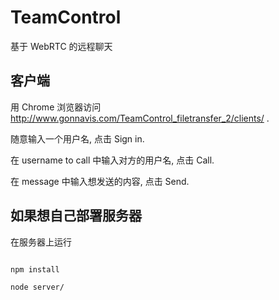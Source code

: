 # TeamControl

基于 WebRTC 的远程聊天


## 客户端

用 Chrome 浏览器访问 http://www.gonnavis.com/TeamControl_filetransfer_2/clients/ .

随意输入一个用户名, 点击 Sign in.

在 username to call 中输入对方的用户名, 点击 Call.

在 message 中输入想发送的内容, 点击 Send.

## 如果想自己部署服务器

在服务器上运行

```

npm install

node server/

```
